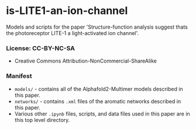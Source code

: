 # is-LITE1-an-ion-channel
Models and scripts for the paper 'Structure-function analysis suggest thats the photoreceptor LITE-1 a light-activated ion channel'.

### License: CC-BY-NC-SA
* Creative Commons Attribution-NonCommercial-ShareAlike

### Manifest

* `models/` - contains all of the Alphafold2-Multimer models described in this paper.
* `networks/` - contains `.xml` files of the aromatic networks described in this paper.
* Various other `.ipynb` files, scripts, and data files used in this paper are in this top level directory.






